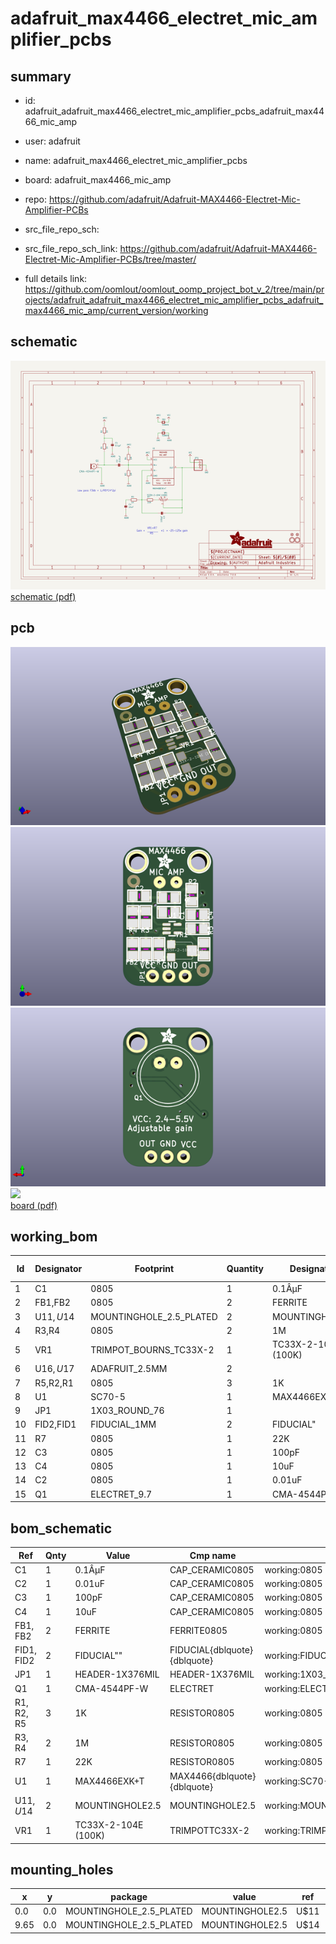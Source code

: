 # adafruit_max4466_electret_mic_amplifier_pcbs
 
## summary 
* id: adafruit_adafruit_max4466_electret_mic_amplifier_pcbs_adafruit_max4466_mic_amp
* user: adafruit
* name: adafruit_max4466_electret_mic_amplifier_pcbs
* board: adafruit_max4466_mic_amp
* repo: https://github.com/adafruit/Adafruit-MAX4466-Electret-Mic-Amplifier-PCBs



* src_file_repo_sch: 
* src_file_repo_sch_link: https://github.com/adafruit/Adafruit-MAX4466-Electret-Mic-Amplifier-PCBs/tree/master/
* full details link: https://github.com/oomlout/oomlout_oomp_project_bot_v_2/tree/main/projects/adafruit_adafruit_max4466_electret_mic_amplifier_pcbs_adafruit_max4466_mic_amp/current_version/working  

## schematic  
![](working_schematic_600.png)  
[schematic (pdf)](working_schematic.pdf) 






















## pcb  
![](working_3d_600.png) 
![](working_3d_front_600.png)  
![](working_3d_back_600.png)  
![](working_600.png)  
[board (pdf)](working.pdf)  

## working_bom
| Id | Designator | Footprint | Quantity | Designation | Supplier and ref |  | None | 
| --- | --- | --- | --- | --- | --- | --- | --- | 
| 1 | C1 | 0805 | 1 | 0.1ÂµF |  |  | [''] | 
| 2 | FB1,FB2 | 0805 | 2 | FERRITE |  |  | [''] | 
| 3 | U$11,U$14 | MOUNTINGHOLE_2.5_PLATED | 2 | MOUNTINGHOLE2.5 |  |  | [''] | 
| 4 | R3,R4 | 0805 | 2 | 1M |  |  | [''] | 
| 5 | VR1 | TRIMPOT_BOURNS_TC33X-2 | 1 | TC33X-2-104E (100K) |  |  | [''] | 
| 6 | U$16,U$17 | ADAFRUIT_2.5MM | 2 |  |  |  | [''] | 
| 7 | R5,R2,R1 | 0805 | 3 | 1K |  |  | [''] | 
| 8 | U1 | SC70-5 | 1 | MAX4466EXK+T |  |  | [''] | 
| 9 | JP1 | 1X03_ROUND_76 | 1 |  |  |  | [''] | 
| 10 | FID2,FID1 | FIDUCIAL_1MM | 2 | FIDUCIAL" |  |  | [''] | 
| 11 | R7 | 0805 | 1 | 22K |  |  | [''] | 
| 12 | C3 | 0805 | 1 | 100pF |  |  | [''] | 
| 13 | C4 | 0805 | 1 | 10uF |  |  | [''] | 
| 14 | C2 | 0805 | 1 | 0.01uF |  |  | [''] | 
| 15 | Q1 | ELECTRET_9.7 | 1 | CMA-4544PF-W |  |  | [''] | 


## bom_schematic
| Ref | Qnty | Value | Cmp name | Footprint | Description | Vendor | DNP | 
| --- | --- | --- | --- | --- | --- | --- | --- | 
| C1 | 1 | 0.1ÂµF | CAP_CERAMIC0805 | working:0805 |  |  |  | 
| C2 | 1 | 0.01uF | CAP_CERAMIC0805 | working:0805 |  |  |  | 
| C3 | 1 | 100pF | CAP_CERAMIC0805 | working:0805 |  |  |  | 
| C4 | 1 | 10uF | CAP_CERAMIC0805 | working:0805 |  |  |  | 
| FB1, FB2 | 2 | FERRITE | FERRITE0805 | working:0805 |  |  |  | 
| FID1, FID2 | 2 | FIDUCIAL"" | FIDUCIAL{dblquote}{dblquote} | working:FIDUCIAL_1MM |  |  |  | 
| JP1 | 1 | HEADER-1X376MIL | HEADER-1X376MIL | working:1X03_ROUND_76 |  |  |  | 
| Q1 | 1 | CMA-4544PF-W | ELECTRET | working:ELECTRET_9.7 |  |  |  | 
| R1, R2, R5 | 3 | 1K | RESISTOR0805 | working:0805 |  |  |  | 
| R3, R4 | 2 | 1M | RESISTOR0805 | working:0805 |  |  |  | 
| R7 | 1 | 22K | RESISTOR0805 | working:0805 |  |  |  | 
| U1 | 1 | MAX4466EXK+T | MAX4466{dblquote}{dblquote} | working:SC70-5 |  |  |  | 
| U$11, U$14 | 2 | MOUNTINGHOLE2.5 | MOUNTINGHOLE2.5 | working:MOUNTINGHOLE_2.5_PLATED |  |  |  | 
| VR1 | 1 | TC33X-2-104E (100K) | TRIMPOTTC33X-2 | working:TRIMPOT_BOURNS_TC33X-2 |  |  |  | 


## mounting_holes
| x | y | package | value | ref | size | 
| --- | --- | --- | --- | --- | --- | 
| 0.0 | 0.0 | MOUNTINGHOLE_2.5_PLATED | MOUNTINGHOLE2.5 | U$11 | m3 | 
| 9.65 | 0.0 | MOUNTINGHOLE_2.5_PLATED | MOUNTINGHOLE2.5 | U$14 | m3 | 


